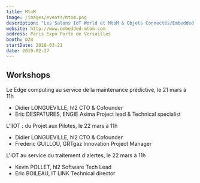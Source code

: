 ```yaml
---
title: MtoM
image: /images/events/mtom.png
description: "Les Salons IoT World et MtoM & Objets Connectés/Embedded Systems représentent LE plus grand événement Européen de l’IoT, du M2M, des Objets Connectés et de l’Embarqué. Ce Grand rendez-vous réunira, durant 2 jours, dans un même pavillon, plus de 300 acteurs leaders des secteurs de l’IoT, du M2M, des Objets Connectés, de l’Embarqué, du Cloud…et permettront aux 10 000 visiteurs attendus d’avoir une vision à 360° pour les aider dans la réalisation des projets de leurs entreprises.: de l’idée à la conception du système connecté ; du design électronique de l’objet à son exploitation opérationnelle…"
website: http://www.embedded-mtom.com
address: Paris Expo Porte de Versailles
booth: D28
startDate: 2018-03-21
date: 2019-02-27
---
```


## Workshops

Le Edge computing au service de la maintenance prédictive, le 21 mars à 11h

- Didier LONGUEVILLE, hl2 CTO & Cofounder
- Eric DESPATURES, ENGIE Axima Project lead & Technical specialist

L'IIOT : du Projet aux Pilotes, le 22 mars à 11h

- Didier LONGUEVILLE, hl2 CTO & Cofounder
- Frederic GUILLOU, GRTgaz Innovation Project Manager

L'IOT au service du traitement d'alertes, le 22 mars à 11h

- Kevin POLLET, hl2 Software Tech Lead
- Eric BOILEAU, IT LINK Technical director
